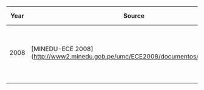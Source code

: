 | Year | Source | Download Link |
|---|---|---|
| 2008 | [MINEDU-ECE 2008] (http://www2.minedu.gob.pe/umc/ECE2008/documentos/MC2008.zip) | [Descargar archivos de Muestra de Control ECE 2008](https://www.dropbox.com/sh/qvrws0dhshphcx6/AACOtIi1CXRA615O6L0n1QKYa?dl=0) |
|   |   |   |
